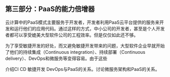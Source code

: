 ## **第三部分：PaaS的能力倍增器**

云计算中的PaaS模式主要服务于开发者，开发者利用PaaS云平台提供的服务来开发和运行他们的应用代码。通过这样的方式，中小公司的开发者，甚至是个人开发者都可以享受媲美大型软件公司的工程效率。但是仅仅如此还不够。

为了享受敏捷开发的好处，而又避免敏捷开发带来的问题，大型软件企业早就开始了他们的持续集成（Continuous integration）、持续部署（Continuous delivery）、DevOps和微服务等变得容易。由于这些

介绍CI CD 敏捷开发 DevOps与PaaS的关系。讨论微服务架构和PaaS的关系。

